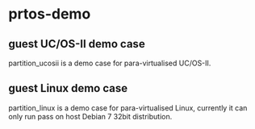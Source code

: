 # prtos-demo

## guest UC/OS-II demo case

partition_ucosii is a demo case for para-virtualised UC/OS-II.


## guest Linux demo case

partition_linux is a demo case for  para-virtualised Linux, currently it can only run pass on host Debian 7 32bit distribution.

